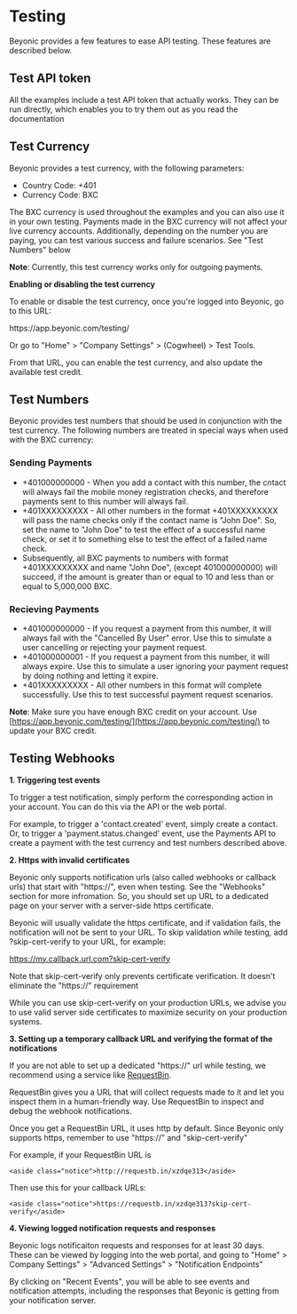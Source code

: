 # Testing

Beyonic provides a few features to ease API testing. These features are described below.

## Test API token
All the examples include a test API token that actually works. They can be run directly, which enables you to try them out as you read the documentation

## Test Currency

Beyonic provides a test currency, with the following parameters:

* Country Code: +401
* Currency Code: BXC

The BXC currency is used throughout the examples and you can also use it in your own testing. Payments made in the BXC currency will not affect your live currency accounts. Additionally, depending on the number you are paying, you can test various success and failure scenarios. See "Test Numbers" below

**Note**: Currently, this test currency works only for outgoing payments.

**Enabling or disabling the test currency**

To enable or disable the test currency, once you're logged into Beyonic, go to this URL: 

<aside class="notice">https://app.beyonic.com/testing/</aside>

Or go to "Home" > "Company Settings" > (Cogwheel) > Test Tools.

From that URL, you can enable the test currency, and also update the available test credit.

## Test Numbers

Beyonic provides test numbers that should be used in conjunction with the test currency. The following numbers are treated in special ways when used with the BXC currency:

### Sending Payments

* +401000000000 - When you add a contact with this number, the cntact will always fail the mobile money registration checks, and therefore payments sent to this number will always fail.
* +401XXXXXXXXX - All other numbers in the format +401XXXXXXXXX will pass the name checks only if the contact name is "John Doe". So, set the name to "John Doe" to test the effect of a successful name check, or set it to something else to test the effect of a failed name check.
* Subsequently, all BXC payments to numbers with format +401XXXXXXXXX and name "John Doe", (except 401000000000) will succeed, if the amount is greater than or equal to 10 and less than or equal to 5,000,000 BXC.

### Recieving Payments

* +401000000000 - If you request a payment from this number, it will always fail with the "Cancelled By User" error. Use this to simulate a user cancelling or rejecting your payment request.
* +401000000001 - If you request a payment from this number, it will always expire. Use this to simulate a user ignoring your payment request by doing nothing and letting it expire.
* +401XXXXXXXXX - All other numbers in this format will complete successfully. Use this to test successful payment request scenarios.

**Note**: Make sure you have enough BXC credit on your account. Use [https://app.beyonic.com/testing/](https://app.beyonic.com/testing/) to update your BXC credit.

## Testing Webhooks

**1. Triggering test events**

To trigger a test notification, simply perform the corresponding action in your account. You can do this via the API or the web portal.

For example, to trigger a 'contact.created' event, simply create a contact. Or, to trigger a 'payment.status.changed' event, use the Payments API to create a payment with the test currency and test numbers described above.

**2. Https with invalid certificates**

Beyonic only supports notification urls (also called webhooks or callback urls) that start with "https://", even when testing. See the "Webhooks" section for more infromation. So, you should set up URL to a dedicated page on your server with a server-side https certificate.

Beyonic will usually validate the https certificate, and if validation fails, the notification will not be sent to your URL. To skip validation while testing, add ?skip-cert-verify to your URL, for example:
    <aside class="notice">https://my.callback.url.com?skip-cert-verify</aside>

Note that skip-cert-verify only prevents certificate verification. It doesn't eliminate the "https://" requirement

While you can use skip-cert-verify on your production URLs, we advise you to use valid server side certificates to maximize security on your production systems.

**3. Setting up a temporary callback URL and verifying the format of the notifications**

If you are not able to set up a dedicated "https://" url while testing, we recommend using a service like [RequestBin](https://requestb.in/).

RequestBin gives you a URL that will collect requests made to it and let you inspect them in a human-friendly way. Use RequestBin to inspect and debug the webhook notifications.

Once you get a RequestBin URL, it uses http by default. Since Beyonic only supports https, remember to use "https://" and "skip-cert-verify"

For example, if your RequestBin URL is

    <aside class="notice">http://requestb.in/xzdqe313</aside>

Then use this for your callback URLs:

    <aside class="notice">https://requestb.in/xzdqe313?skip-cert-verify</aside>

**4. Viewing logged notification requests and responses**

Beyonic logs notificaiton requests and responses for at least 30 days. These can be viewed by logging into the web portal, and going to "Home" > Company Settings" > "Advanced Settings" > "Notification Endpoints"

By clicking on "Recent Events", you will be able to see events and notification attempts, including the responses that Beyonic is getting from your notification server.

